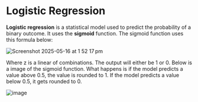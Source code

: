 # Logistic Regression

**Logistic regression** is a statistical model used to predict the probability of a binary outcome. It uses the **sigmoid** function. The sigmoid function uses this formula below: 




  
  ![Screenshot 2025-05-16 at 1 52 17 pm](https://github.com/user-attachments/assets/3cb31e11-5f43-468b-8fcb-8e4fd53c7391)



Where z is a linear of combinations. The output will either be 1 or 0. Below is a image of the sigmoid function. What happens is if the model predicts a value above 0.5, the value is rounded to 1. If the model predicts a value below 0.5, it gets rounded to 0. 



![image](https://github.com/user-attachments/assets/85862586-bd0a-40ec-8878-1b87c00b5ba6)
